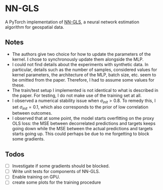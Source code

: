 # NN-GLS
A PyTorch implementation of [NN-GLS](https://arxiv.org/abs/2304.09157), a neural network estimation algorithm for geospatial data.

## Notes
- The authors give two choice for how to update the parameters of the kernel. I chose to synchronously update them alongside the MLP.
- I could not find details about the experiments with synthetic data. In particular, details such as the number of samples, considered values for kernel parameters, the architecture of the MLP, batch size, etc. seem to be omitted from the paper. Therefore, I had to assume some values for these.
- The train/test setup I implemented is not identical to what is described in the paper. For testing, I do not make use of the training set at all. 
- I observed a numerical stability issue when $\sigma_{init} \gt 0.8$. To remedy this, I set $\sigma_{init} = 0.1$, which also corresponds to the prior of low correlation between outcomes.
- I observed that at some point, the model starts overfitting on the proxy OLS loss: the MSE between decorrelated predictions and targets keeps going down while the MSE between the actual predictions and targets starts going up. This could perhaps be due to me forgetting to block some gradients.

## Todos
- [ ] Investigate if some gradients should be blocked.
- [ ] Write unit tests for components of NN-GLS.
- [ ] Enable training on GPU.
- [ ] create some plots for the training procedure